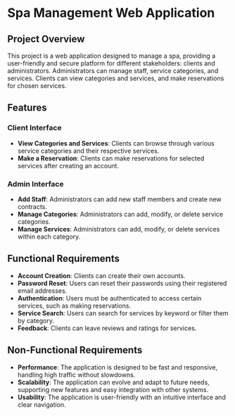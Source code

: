 # Spa Management Web Application

## Project Overview
This project is a web application designed to manage a spa, providing a user-friendly and secure platform for different stakeholders: clients and administrators.
Administrators can manage staff, service categories, and services.
Clients can view categories and services, and make reservations for chosen services.

## Features
### Client Interface
- **View Categories and Services**: Clients can browse through various service categories and their respective services.
- **Make a Reservation**: Clients can make reservations for selected services after creating an account.

### Admin Interface
- **Add Staff**: Administrators can add new staff members and create new contracts.
- **Manage Categories**: Administrators can add, modify, or delete service categories.
- **Manage Services**: Administrators can add, modify, or delete services within each category.

## Functional Requirements
- **Account Creation**: Clients can create their own accounts.
- **Password Reset**: Users can reset their passwords using their registered email addresses.
- **Authentication**: Users must be authenticated to access certain services, such as making reservations.
- **Service Search**: Users can search for services by keyword or filter them by category.
- **Feedback**: Clients can leave reviews and ratings for services.

## Non-Functional Requirements
- **Performance**: The application is designed to be fast and responsive, handling high traffic without slowdowns.
- **Scalability**: The application can evolve and adapt to future needs, supporting new features and easy integration with other systems.
- **Usability**: The application is user-friendly with an intuitive interface and clear navigation.

